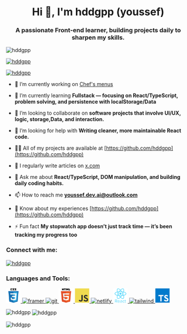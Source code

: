 <h1 align="center">Hi 👋, I'm hddgpp (youssef)</h1>
<h3 align="center">A passionate Front-end learner, building projects daily to sharpen my skills.</h3>

<p align="left"> <img src="https://komarev.com/ghpvc/?username=hddgpp&label=Profile%20views&color=0e75b6&style=flat" alt="hddgpp" /> </p>

<p align="left"> <a href="https://github.com/ryo-ma/github-profile-trophy"><img src="https://github-profile-trophy.vercel.app/?username=hddgpp" alt="hddgpp" /></a> </p>

<p align="left"> <a href="https://twitter.com/hddgpp" target="blank"><img src="https://img.shields.io/twitter/follow/hddgpp?logo=twitter&style=for-the-badge" alt="hddgpp" /></a> </p>

- 🔭 I’m currently working on [Chef's menus](https://chefs-menus.netlify.app)

- 🌱 I’m currently learning **Fullstack — focusing on React/TypeScript, problem solving, and persistence with localStorage/Data**

- 👯 I’m looking to collaborate on **software projects that involve UI/UX, logic, storage,Data, and interaction.**

- 🤝 I’m looking for help with **Writing cleaner, more maintainable React code.**

- 👨‍💻 All of my projects are available at [https://github.com/hddgpp](https://github.com/hddgpp)

- 📝 I regularly write articles on [x.com](x.com)

- 💬 Ask me about **React/TypeScript, DOM manipulation, and building daily coding habits.**

- 📫 How to reach me **youssef.dev.ai@outlook.com**

- 📄 Know about my experiences [https://github.com/hddgpp](https://github.com/hddgpp)

- ⚡ Fun fact **My stopwatch app doesn’t just track time — it’s been tracking my progress too**

<h3 align="left">Connect with me:</h3>
<p align="left">
<a href="https://twitter.com/hddgpp" target="blank"><img align="center" src="https://raw.githubusercontent.com/rahuldkjain/github-profile-readme-generator/master/src/images/icons/Social/twitter.svg" alt="hddgpp" height="30" width="40" /></a>
</p>

<h3 align="left">Languages and Tools:</h3>
<p align="left"> <a href="https://www.w3schools.com/css/" target="_blank" rel="noreferrer"> <img src="https://raw.githubusercontent.com/devicons/devicon/master/icons/css3/css3-original-wordmark.svg" alt="css3" width="40" height="40"/> </a> <a href="https://www.framer.com/" target="_blank" rel="noreferrer"> <img src="https://www.vectorlogo.zone/logos/framer/framer-icon.svg" alt="framer" width="40" height="40"/> </a> <a href="https://git-scm.com/" target="_blank" rel="noreferrer"> <img src="https://www.vectorlogo.zone/logos/git-scm/git-scm-icon.svg" alt="git" width="40" height="40"/> </a> <a href="https://www.w3.org/html/" target="_blank" rel="noreferrer"> <img src="https://raw.githubusercontent.com/devicons/devicon/master/icons/html5/html5-original-wordmark.svg" alt="html5" width="40" height="40"/> </a> <a href="https://developer.mozilla.org/en-US/docs/Web/JavaScript" target="_blank" rel="noreferrer"> <img src="https://raw.githubusercontent.com/devicons/devicon/master/icons/javascript/javascript-original.svg" alt="javascript" width="40" height="40"/> </a> <a href="https://www.netlify.com" target="_blank" rel="noreferrer"> <img src="https://logo.svgcdn.com/l/netlify-icon-8x.png" alt="netlify" width="40" height="40"/> </a> <a href="https://reactjs.org/" target="_blank" rel="noreferrer"> <img src="https://raw.githubusercontent.com/devicons/devicon/master/icons/react/react-original-wordmark.svg" alt="react" width="40" height="40"/> </a> <a href="https://tailwindcss.com/" target="_blank" rel="noreferrer"> <img src="https://www.vectorlogo.zone/logos/tailwindcss/tailwindcss-icon.svg" alt="tailwind" width="40" height="40"/> </a> <a href="https://www.typescriptlang.org/" target="_blank" rel="noreferrer"> <img src="https://raw.githubusercontent.com/devicons/devicon/master/icons/typescript/typescript-original.svg" alt="typescript" width="40" height="40"/> </a> </p>

<p><img align="left" src="https://github-readme-stats.vercel.app/api/top-langs?username=hddgpp&show_icons=true&locale=en&layout=compact" alt="hddgpp" /></p>

<p>&nbsp;<img align="center" src="https://github-readme-stats.vercel.app/api?username=hddgpp&show_icons=true&locale=en" alt="hddgpp" /></p>

<p><img align="center" src="https://github-readme-streak-stats.herokuapp.com/?user=hddgpp&" alt="hddgpp" /></p>
